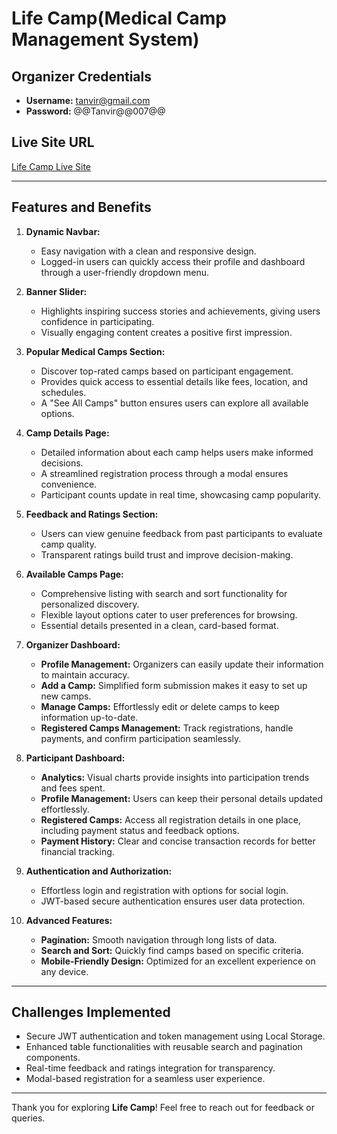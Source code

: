 # Life Camp(Medical Camp Management System)

## Organizer Credentials

- **Username:** tanvir@gmail.com
- **Password:** @@Tanvir@@007@@

## Live Site URL

[Life Camp Live Site](https://life-camp.netlify.app/)

---

## Features and Benefits

1. **Dynamic Navbar:**

   - Easy navigation with a clean and responsive design.
   - Logged-in users can quickly access their profile and dashboard through a user-friendly dropdown menu.

2. **Banner Slider:**

   - Highlights inspiring success stories and achievements, giving users confidence in participating.
   - Visually engaging content creates a positive first impression.

3. **Popular Medical Camps Section:**

   - Discover top-rated camps based on participant engagement.
   - Provides quick access to essential details like fees, location, and schedules.
   - A "See All Camps" button ensures users can explore all available options.

4. **Camp Details Page:**

   - Detailed information about each camp helps users make informed decisions.
   - A streamlined registration process through a modal ensures convenience.
   - Participant counts update in real time, showcasing camp popularity.

5. **Feedback and Ratings Section:**

   - Users can view genuine feedback from past participants to evaluate camp quality.
   - Transparent ratings build trust and improve decision-making.

6. **Available Camps Page:**

   - Comprehensive listing with search and sort functionality for personalized discovery.
   - Flexible layout options cater to user preferences for browsing.
   - Essential details presented in a clean, card-based format.

7. **Organizer Dashboard:**

   - **Profile Management:** Organizers can easily update their information to maintain accuracy.
   - **Add a Camp:** Simplified form submission makes it easy to set up new camps.
   - **Manage Camps:** Effortlessly edit or delete camps to keep information up-to-date.
   - **Registered Camps Management:** Track registrations, handle payments, and confirm participation seamlessly.

8. **Participant Dashboard:**

   - **Analytics:** Visual charts provide insights into participation trends and fees spent.
   - **Profile Management:** Users can keep their personal details updated effortlessly.
   - **Registered Camps:** Access all registration details in one place, including payment status and feedback options.
   - **Payment History:** Clear and concise transaction records for better financial tracking.

9. **Authentication and Authorization:**

   - Effortless login and registration with options for social login.
   - JWT-based secure authentication ensures user data protection.

10. **Advanced Features:**
    - **Pagination:** Smooth navigation through long lists of data.
    - **Search and Sort:** Quickly find camps based on specific criteria.
    - **Mobile-Friendly Design:** Optimized for an excellent experience on any device.

---

## Challenges Implemented

- Secure JWT authentication and token management using Local Storage.
- Enhanced table functionalities with reusable search and pagination components.
- Real-time feedback and ratings integration for transparency.
- Modal-based registration for a seamless user experience.

---

Thank you for exploring **Life Camp**! Feel free to reach out for feedback or queries.
